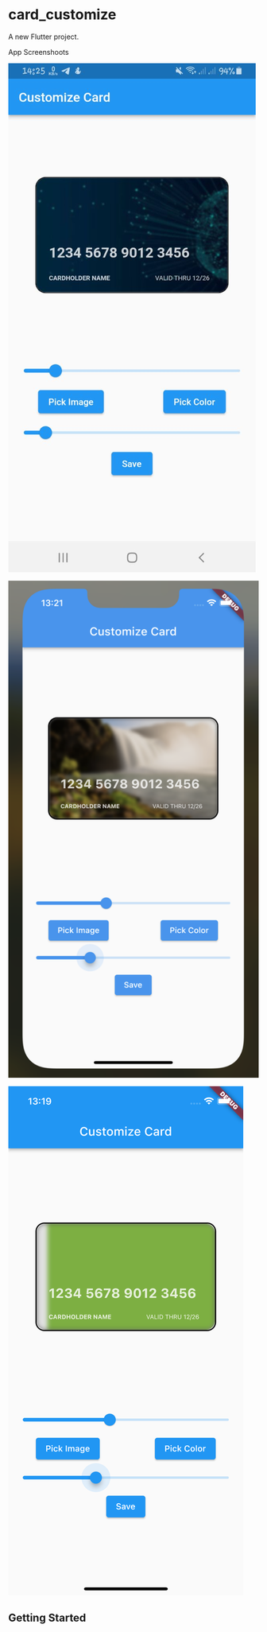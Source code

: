 # card_customize

A new Flutter project.


App Screenshoots


![github.com/Abdulazizbek2/card_customize/assets/3.png](https://github.com/Abdulazizbek2/card_customize/blob/main/assets/3.png)

![github.com/Abdulazizbek2/card_customize/assets/1.png](https://github.com/Abdulazizbek2/card_customize/blob/main/assets/1.png)

![github.com/Abdulazizbek2/card_customize/assets/2.png](https://github.com/Abdulazizbek2/card_customize/blob/main/assets/2.png)


## Getting Started

<!-- This project is a starting point for a Flutter application.

A few resources to get you started if this is your first Flutter project:

- [Lab: Write your first Flutter app](https://docs.flutter.dev/get-started/codelab)
- [Cookbook: Useful Flutter samples](https://docs.flutter.dev/cookbook)

For help getting started with Flutter development, view the
[online documentation](https://docs.flutter.dev/), which offers tutorials,
samples, guidance on mobile development, and a full API reference. -->
